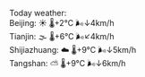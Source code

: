 Today weather:  
Beijing: ☀️   🌡️+2°C 🌬️↓4km/h  
Tianjin: 🌫  🌡️+6°C 🌬️↙4km/h  
Shijiazhuang: ☁️   🌡️+9°C 🌬️↓5km/h  
Tangshan: ⛅️  🌡️+9°C 🌬️↓6km/h  
